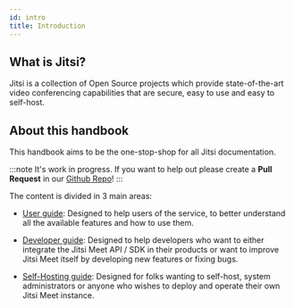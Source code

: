 ```yaml
---
id: intro
title: Introduction
---
```


## What is Jitsi?

Jitsi is a collection of Open Source projects which provide state-of-the-art video conferencing
capabilities that are secure, easy to use and easy to self-host.

## About this handbook

This handbook aims to be the one-stop-shop for all Jitsi documentation.

:::note It's work in progress.
If you want to help out please create a **Pull Request** in our [Github Repo](https://github.com/jitsi/handbook)!
:::

The content is divided in 3 main areas:

* [User guide](user-guide/user-guide.md): Designed to help users of the service, to better
understand all the available features and how to use them.

* [Developer guide](dev-guide/dev-guide.md): Designed to help developers who want to either
integrate the Jitsi Meet API / SDK in their products or want to improve Jitsi Meet
itself by developing new features or fixing bugs.

* [Self-Hosting guide](devops-guide/devops-guide.md): Designed for folks wanting to self-host, system administrators
or anyone who wishes to deploy and operate their own Jitsi Meet instance.
